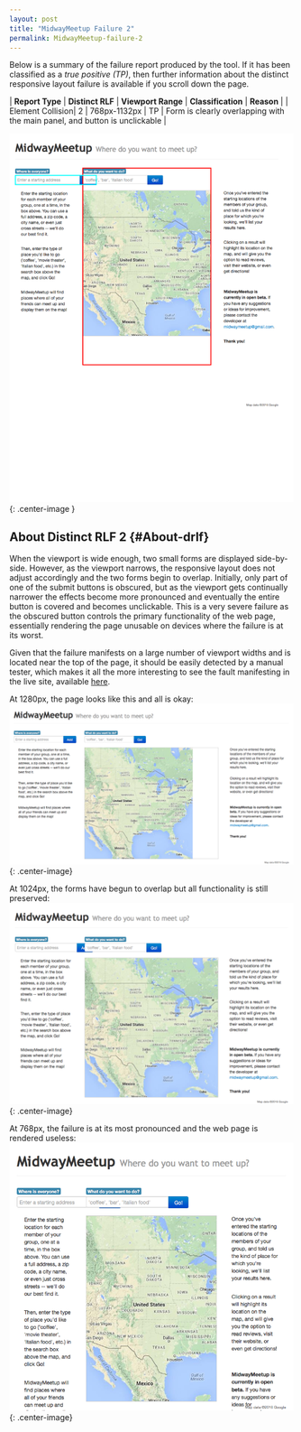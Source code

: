```yaml
---
layout: post
title: "MidwayMeetup Failure 2"
permalink: MidwayMeetup-failure-2
---
```

Below is a summary of the failure report produced by the tool. If it has been classified as a *true positive (TP)*, then further information about the distinct responsive layout failure is available if you scroll down the page.

| **Report Type** | **Distinct RLF** | **Viewport Range** | **Classification** | **Reason** |
| Element Collision| 2 | 768px-1132px | TP | Form is clearly overlapping with the main panel, and button is unclickable | 

![Screenshot of the fault](assets/images/MidwayMeetup/fault2/overlapWidth950.png){: .center-image }

## About Distinct RLF 2 {#About-drlf}

When the viewport is wide enough, two small forms are displayed side-by-side. However, as the viewport narrows, the responsive layout does not adjust accordingly and the two forms begin to overlap. Initially, only part of one of the submit buttons is obscured, but as the viewport gets continually narrower the effects become more pronounced and eventually the entire button is covered and becomes unclickable. This is a very severe failure as the obscured button controls the primary functionality of the web page, essentially rendering the page unusable on devices where the failure is at its worst.

Given that the failure manifests on a large number of viewport widths and is located near the top of the page, it should be easily detected by a manual tester, which makes it all the more interesting to see the fault manifesting in the live site, available [here](http://midwaymeetup.com).

At 1280px, the page looks like this and all is okay:
![1280px](assets/good-bad/rlf2/1280.png){: .center-image}

At 1024px, the forms have begun to overlap but all functionality is still preserved:
![1024px](assets/good-bad/rlf2/1024.png){: .center-image}

At 768px, the failure is at its most pronounced and the web page is rendered useless:
![768px](assets/good-bad/rlf2/768.png){: .center-image}
